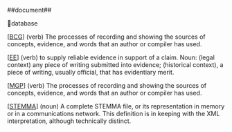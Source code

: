 ##document##

database

\[[BCG](SOURCES.md#BCG)\] (verb)	 The processes of recording and showing the sources of concepts, evidence, and words that an author or compiler has used.

\[[EE](SOURCES.md#EE)\]  (verb) to supply reliable evidence in support of a claim.  Noun: (legal context) any piece of writing submitted into evidence; (historical context), a piece of writing, usually official, that has evidentiary merit.

\[[MGP](SOURCES.md#MGP)\] (verb)	 The processes of recording and showing the sources of concepts, evidence, and words that an author or compiler has used.

\[[STEMMA](SOURCES.md#STEMMA)\] (noun) A complete STEMMA file, or its representation in memory or in a communications network. This definition is in keeping with the XML interpretation, although technically distinct.
